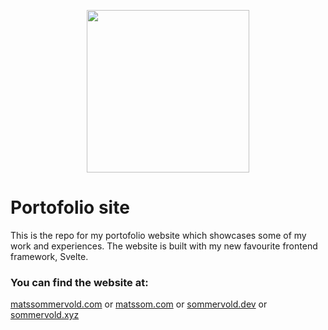 <p align="center">
  <img width="260" src="https://i.imgur.com/EBaF082.png">
</p>

# Portofolio site

This is the repo for my portofolio website which showcases some of my work and experiences. The website is built with my new favourite frontend framework, Svelte.

### You can find the website at:

[matssommervold.com](https://www.matssommervold.com) or
[matssom.com](https://www.matssom.com) or
[sommervold.dev](https://www.sommervold.dev) or 
[sommervold.xyz](https://www.sommervold.xyz)

[website]: https://matssommervold.com
